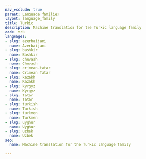 ```yaml
---
nav_exclude: true
parent: Language families
layout: language_family
title: Turkic
description: Machine translation for the Turkic language family
code: trk
languages:
- slug: azerbaijani
  name: Azerbaijani
- slug: bashkir
  name: Bashkir
- slug: chuvash
  name: Chuvash
- slug: crimean-tatar
  name: Crimean Tatar
- slug: kazakh
  name: Kazakh
- slug: kyrgyz
  name: Kyrgyz
- slug: tatar
  name: Tatar
- slug: turkish
  name: Turkish
- slug: turkmen
  name: Turkmen
- slug: uyghur
  name: Uyghur
- slug: uzbek
  name: Uzbek
seo:
  name: Machine translation for the Turkic language family

---
```


